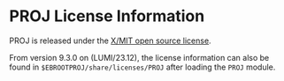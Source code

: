 # PROJ License Information

PROJ is released under the
[X/MIT open source license](https://proj.org/about.html#license).

From version 9.3.0 on (LUMI/23.12), the license information can also be found in
`$EBROOTPROJ/share/licenses/PROJ` after loading the `PROJ` module.
